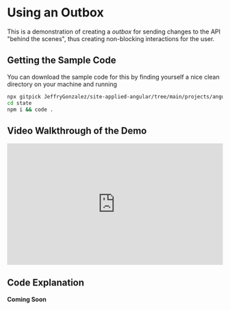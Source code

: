 # Using an Outbox

This is a demonstration of creating a *outbox* for sending changes to the API "behind the scenes", thus creating non-blocking interactions for the user.

## Getting the Sample Code

You can download the sample code for this by finding yourself a nice clean directory on your machine and running

```sh
npx gitpick JeffryGonzalez/site-applied-angular/tree/main/projects/angular-reference/state
cd state
npm i && code .
```

## Video Walkthrough of the Demo

<div style="padding:56.25% 0 0 0;position:relative;"><iframe src="https://player.vimeo.com/video/1086041727?badge=0&amp;autopause=0&amp;player_id=0&amp;app_id=58479" frameborder="0" allow="autoplay; fullscreen; picture-in-picture; clipboard-write; encrypted-media" style="position:absolute;top:0;left:0;width:100%;height:100%;" title="Using An Outbox"></iframe></div>

## Code Explanation

**Coming Soon**